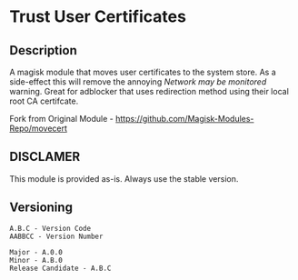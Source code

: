 # **Trust User Certificates**
## Description
A magisk module that moves user certificates to the system store. As a side-effect this will remove the annoying *Network may be monitored* warning. Great for adblocker that uses redirection method using their local root CA certifcate.

Fork from Original Module - https://github.com/Magisk-Modules-Repo/movecert

## DISCLAMER
This module is provided as-is. Always use the stable version.

## Versioning
```
A.B.C - Version Code
AABBCC - Version Number

Major - A.0.0
Minor - A.B.0
Release Candidate - A.B.C
```
